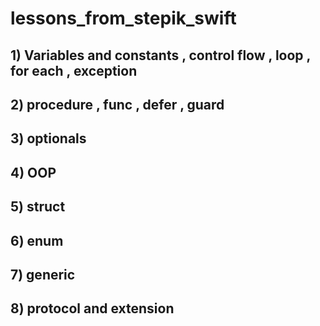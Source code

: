 # lessons_from_stepik_swift

## 1) Variables and constants , control flow , loop , for each , exception
## 2) procedure , func , defer , guard 
## 3) optionals
## 4) OOP
## 5) struct
## 6) enum
## 7) generic
## 8) protocol and extension
